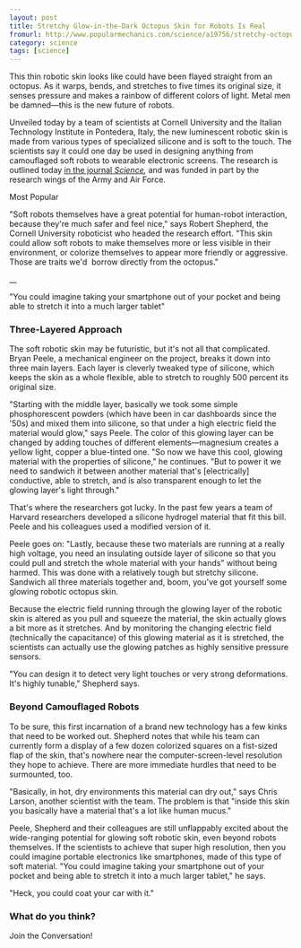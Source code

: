 ```yaml
---
layout: post
title: Stretchy Glow-in-the-Dark Octopus Skin for Robots Is Real
fromurl: http://www.popularmechanics.com/science/a19756/stretchy-octopus-skin
category: science
tags: [science]
---
```


This thin robotic skin looks like could have been flayed straight from an
octopus. As it warps, bends, and stretches to five times its original size, it
senses pressure and makes a rainbow of different colors of light. Metal men be
damned—this is the new future of robots.

Unveiled today by a team of scientists at Cornell University and the Italian
Technology Institute in Pontedera, Italy, the new luminescent robotic skin is
made from various types of specialized silicone and is soft to the touch. The
scientists say it could one day be used in designing anything from camouflaged
soft robots to wearable electronic screens. The research is outlined today [in
the journal
_Science_](http://science.sciencemag.org/cgi/doi/10.1126/science.aac5082)_,_
and was funded in part by the research wings of the Army and Air Force.

Most Popular

"Soft robots themselves have a great potential for human-robot interaction,
because they're much safer and feel nice," says Robert Shepherd, the Cornell
University roboticist who headed the research effort. "This skin could allow
soft robots to make themselves more or less visible in their environment, or
colorize themselves to appear more friendly or aggressive. Those are traits
we'd  borrow directly from the octopus."

__

"You could imagine taking your smartphone out of your pocket and being able to
stretch it into a much larger tablet"


### Three-Layered Approach

The soft robotic skin may be futuristic, but it's not all that complicated.
Bryan Peele, a mechanical engineer on the project, breaks it down into three
main layers. Each layer is cleverly tweaked type of silicone, which keeps the
skin as a whole flexible, able to stretch to roughly 500 percent its original
size.

"Starting with the middle layer, basically we took some simple phosphorescent
powders (which have been in car dashboards since the '50s) and mixed them into
silicone, so that under a high electric field the material would glow," says
Peele. The color of this glowing layer can be changed by adding touches of
different elements—magnesium creates a yellow light, copper a blue-tinted one.
"So now we have this cool, glowing material with the properties of silicone,"
he continues. "But to power it we need to sandwich it between another material
that's [electrically] conductive, able to stretch, and is also transparent
enough to let the glowing layer's light through."

That's where the researchers got lucky. In the past few years a team of
Harvard researchers developed a silicone hydrogel material that fit this bill.
Peele and his colleagues used a modified version of it.


Peele goes on: "Lastly, because these two materials are running at a really
high voltage, you need an insulating outside layer of silicone so that you
could pull and stretch the whole material with your hands" without being
harmed. This was done with a relatively tough but stretchy silicone. Sandwich
all three materials together and, boom, you've got yourself some glowing
robotic octopus skin.

Because the electric field running through the glowing layer of the robotic
skin is altered as you pull and squeeze the material, the skin actually glows
a bit more as it stretches. And by monitoring the changing electric field
(technically the capacitance) of this glowing material as it is stretched, the
scientists can actually use the glowing patches as highly sensitive pressure
sensors.

"You can design it to detect very light touches or very strong deformations.
It's highly tunable," Shepherd says.

### Beyond Camouflaged Robots

To be sure, this first incarnation of a brand new technology has a few kinks
that need to be worked out. Shepherd notes that while his team can currently
form a display of a few dozen colorized squares on a fist-sized flap of the
skin, that's nowhere near the computer-screen-level resolution they hope to
achieve. There are more immediate hurdles that need to be surmounted, too.

"Basically, in hot, dry environments this material can dry out," says Chris
Larson, another scientist with the team. The problem is that "inside this skin
you basically have a material that's a lot like human mucus."

Peele, Shepherd and their colleagues are still unflappably excited about the
wide-ranging potential for glowing soft robotic skin, even beyond robots
themselves. If the scientists to achieve that super high resolution, then you
could imagine portable electronics like smartphones, made of this type of soft
material. "You could imagine taking your smartphone out of your pocket and
being able to stretch it into a much larger tablet," he says.

"Heck, you could coat your car with it."

### What do you think?

Join the Conversation!


